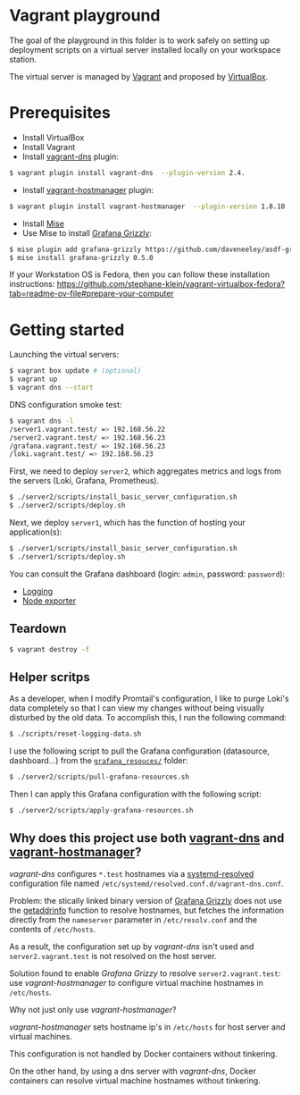 # Vagrant playground

The goal of the playground in this folder is to work safely on setting up deployment scripts
on a virtual server installed locally on your workspace station.

The virtual server is managed by [Vagrant](https://github.com/hashicorp/vagrant/) and proposed by [VirtualBox](https://en.wikipedia.org/wiki/VirtualBox).

# Prerequisites

- Install VirtualBox
- Install Vagrant
- Install [vagrant-dns](https://github.com/BerlinVagrant/vagrant-dns) plugin:

```sh
$ vagrant plugin install vagrant-dns  --plugin-version 2.4.
```

- Install [vagrant-hostmanager](https://github.com/devopsgroup-io/vagrant-hostmanager) plugin:

```sh
$ vagrant plugin install vagrant-hostmanager  --plugin-version 1.8.10
```

- Install [Mise](https://mise.jdx.dev/)
- Use Mise to install [Grafana Grizzly](https://github.com/daveneeley/asdf-grafana-grizzly):

```sh
$ mise plugin add grafana-grizzly https://github.com/daveneeley/asdf-grafana-grizzly.git
$ mise install grafana-grizzly 0.5.0
```

If your Workstation OS is Fedora, then you can follow these installation instructions: https://github.com/stephane-klein/vagrant-virtualbox-fedora?tab=readme-ov-file#prepare-your-computer


# Getting started

Launching the virtual servers:

```sh
$ vagrant box update # (optional)
$ vagrant up
$ vagrant dns --start
``` 

DNS configuration smoke test:

```sh
$ vagrant dns -l
/server1.vagrant.test/ => 192.168.56.22
/server2.vagrant.test/ => 192.168.56.23
/grafana.vagrant.test/ => 192.168.56.23
/loki.vagrant.test/ => 192.168.56.23
```

First, we need to deploy `server2`, which aggregates metrics and logs from the servers (Loki, Grafana, Prometheus).

```sh
$ ./server2/scripts/install_basic_server_configuration.sh
$ ./server2/scripts/deploy.sh
```

Next, we deploy `server1`, which has the function of hosting your application(s):

```sh
$ ./server1/scripts/install_basic_server_configuration.sh
$ ./server1/scripts/deploy.sh
```

You can consult the Grafana dashboard (login: `admin`, password: `password`):

- [Logging](http://grafana.vagrant.test:3000/d/ce19yxmtnfx1cd/logging)
- [Node exporter](http://grafana.vagrant.test:3000/d/node-exporter-full/node-exporter-full)

## Teardown

```sh
$ vagrant destroy -f
```

## Helper scritps

As a developer, when I modify Promtail's configuration, I like to purge Loki's data completely so that I can view my
changes without being visually disturbed by the old data. To accomplish this, I run the following command:

```sh
$ ./scripts/reset-logging-data.sh
```

I use the following script to pull the Grafana configuration (datasource, dashboard...) from the [`grafana_resouces/`](grafana_resouces/) folder:

```sh
$ ./server2/scripts/pull-grafana-resources.sh
```

Then I can apply this Grafana configuration with the following script:

```sh
$ ./server2/scripts/apply-grafana-resources.sh
```

## Why does this project use both [vagrant-dns](https://github.com/BerlinVagrant/vagrant-dns) and [vagrant-hostmanager](https://github.com/devopsgroup-io/vagrant-hostmanager)?

*vagrant-dns* configures `*.test` hostnames via a [systemd-resolved](https://man.archlinux.org/man/systemd-resolved.service.8.en) configuration file named `/etc/systemd/resolved.conf.d/vagrant-dns.conf`.

Problem: the stically linked binary version of [Grafana Grizzly](https://github.com/daveneeley/asdf-grafana-grizzly) does
not use the [getaddrinfo](https://man.archlinux.org/man/getaddrinfo.3.en) function to resolve hostnames, but fetches
the information directly from the `nameserver` parameter in `/etc/resolv.conf` and the contents of `/etc/hosts`.

As a result, the configuration set up by *vagrant-dns* isn't used and `server2.vagrant.test` is not resolved on the host server.

Solution found to enable *Grafana Grizzy* to resolve `server2.vagrant.test`: use *vagrant-hostmanager* to configure virtual machine hostnames in `/etc/hosts`.

Why not just only use *vagrant-hostmanager*?

*vagrant-hostmanager* sets hostname ip's in `/etc/hosts` for host server and virtual machines.

This configuration is not handled by Docker containers without tinkering.

On the other hand, by using a dns server with *vagrant-dns*, Docker containers can resolve virtual machine hostnames without tinkering.

